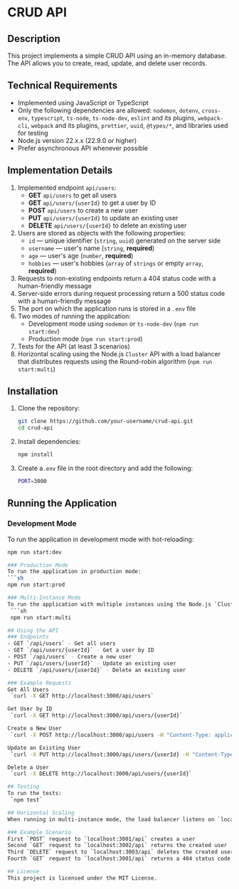 # CRUD API

## Description
This project implements a simple CRUD API using an in-memory database. The API allows you to create, read, update, and delete user records.

## Technical Requirements
- Implemented using JavaScript or TypeScript
- Only the following dependencies are allowed: `nodemon`, `dotenv`, `cross-env`, `typescript`, `ts-node`, `ts-node-dev`, `eslint` and its plugins, `webpack-cli`, `webpack` and its plugins, `prettier`, `uuid`, `@types/*`, and libraries used for testing
- Node.js version 22.x.x (22.9.0 or higher)
- Prefer asynchronous API whenever possible

## Implementation Details
1. Implemented endpoint `api/users`:
    - **GET** `api/users` to get all users
    - **GET** `api/users/{userId}` to get a user by ID
    - **POST** `api/users` to create a new user
    - **PUT** `api/users/{userId}` to update an existing user
    - **DELETE** `api/users/{userId}` to delete an existing user
2. Users are stored as objects with the following properties:
    - `id` — unique identifier (`string`, `uuid`) generated on the server side
    - `username` — user's name (`string`, **required**)
    - `age` — user's age (`number`, **required**)
    - `hobbies` — user's hobbies (`array` of `strings` or empty `array`, **required**)
3. Requests to non-existing endpoints return a 404 status code with a human-friendly message
4. Server-side errors during request processing return a 500 status code with a human-friendly message
5. The port on which the application runs is stored in a `.env` file
6. Two modes of running the application:
    - Development mode using `nodemon` or `ts-node-dev` (`npm run start:dev`)
    - Production mode (`npm run start:prod`)
7. Tests for the API (at least 3 scenarios)
8. Horizontal scaling using the Node.js `Cluster` API with a load balancer that distributes requests using the Round-robin algorithm (`npm run start:multi`)

## Installation
1. Clone the repository:
   ```sh
   git clone https://github.com/your-username/crud-api.git
   cd crud-api

2. Install dependencies:
   ```sh
   npm install

3. Create a`.env` file in the root directory and add the following:
   ```sh
   PORT=3000

## Running the Application

### Development Mode
To run the application in development mode with hot-reloading:
   ```sh
   npm run start:dev

### Production Mode
To run the application in production mode:
   ```sh
   npm run start:prod

### Multi-Instance Mode
To run the application with multiple instances using the Node.js `Cluster` API:
    ```sh
    npm run start:multi

## Using the API
### Endpoints
- GET `/api/users` - Get all users
- GET `/api/users/{userId}` - Get a user by ID
- POST `/api/users` - Create a new user
- PUT `/api/users/{userId}` - Update an existing user
- DELETE `/api/users/{userId}` - Delete an existing user

### Example Requests
Get All Users
    `curl -X GET http://localhost:3000/api/users`

Get User by ID
    `curl -X GET http://localhost:3000/api/users/{userId}`

Create a New User
    `curl -X POST http://localhost:3000/api/users -H "Content-Type: application/json" -d '{"username": "John Doe", "age": 30, "hobbies": ["reading", "gaming"]}'`

Update an Existing User
    `curl -X PUT http://localhost:3000/api/users/{userId} -H "Content-Type: application/json" -d '{"username": "John Doe", "age": 31, "hobbies": ["reading", "gaming", "hiking"]}'`

Delete a User
    `curl -X DELETE http://localhost:3000/api/users/{userId}`

## Testing
To run the tests:
    `npm test`

## Horizontal Scaling
When running in multi-instance mode, the load balancer listens on `localhost:3000/api` and distributes requests to worker instances on `localhost:3001/api`, `localhost:3002/api`, etc.

### Example Scenario
First `POST` request to `localhost:3001/api` creates a user
Second `GET` request to `localhost:3002/api` returns the created user
Third `DELETE` request to `localhost:3003/api` deletes the created user
Fourth `GET` request to `localhost:3001/api` returns a 404 status code for the deleted user

## License
This project is licensed under the MIT License.
